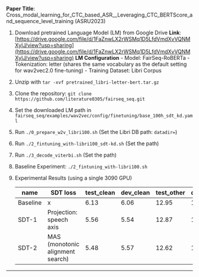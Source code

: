 **Paper Title**: Cross_modal_learning_for_CTC_based_ASR__Leveraging_CTC_BERTScore_and_sequence_level_training (ASRU2023)

1. Download pretrained Language Model (LM) from Google Drive
   **Link**: [https://drive.google.com/file/d/1FaZnwLX2rWSMq1D5LfdVmdXvVQNMXylJ/view?usp=sharing](https://drive.google.com/file/d/1FaZnwLX2rWSMq1D5LfdVmdXvVQNMXylJ/view?usp=sharing)
   **LM Configuration**
       - Model: FairSeq-RoBERTa
       - Tokenization: letter (shares the same vocabulary as the default setting for wav2vec2.0 fine-tuning)
       - Training Dataset: Libri Corpus
2. Unzip with `tar -xvf pretrained_libri-letter-bert.tar.gz`
3. Clone the repository: `git clone https://github.com/literature0305/fairseq_seq.git`
4. Set the downloaded LM path in `fairseq_seq/examples/wav2vec/config/finetuning/base_100h_sdt_kd.yaml`
5. Run `./0_prepare_w2v_libri100.sh` (Set the Libri DB path: `datadir=`)
6. Run `./2_fintuning_with-libri100_sdt-kd.sh` (Set the path)
7. Run `./3_decode_viterbi.sh` (Set the path)
8. Baseline Experiment: `./2_fintuning_with-libri100.sh`
9. Experimental Results (using a single 3090 GPU)

   | name     | SDT loss                         | test_clean | dev_clean | test_other | dev_other |
   |----------|----------------------------------|------------|-----------|------------|-----------|
   | Baseline | x                                | 6.13       | 6.06      | 12.95      | 13.43     |
   | SDT-1    | Projection: speech axis          | 5.56       | 5.54      | 12.87      | 13.39     |
   | SDT-2    | MAS (monotonic alignment search) | 5.48       | 5.57      | 12.62      | 13.29     |

---
